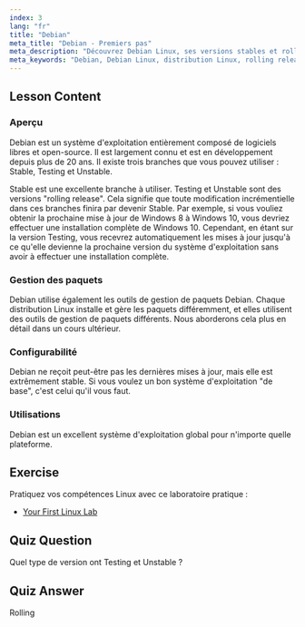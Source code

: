 ```yaml
---
index: 3
lang: "fr"
title: "Debian"
meta_title: "Debian - Premiers pas"
meta_description: "Découvrez Debian Linux, ses versions stables et rolling, et la gestion des paquets. Découvrez pourquoi Debian est un excellent système d'exploitation de base pour les débutants et les utilisateurs intermédiaires."
meta_keywords: "Debian, Debian Linux, distribution Linux, rolling release, gestion des paquets, tutoriel Linux, Linux pour débutants, guide Linux"
---
```


## Lesson Content

### Aperçu

Debian est un système d'exploitation entièrement composé de logiciels libres et open-source. Il est largement connu et est en développement depuis plus de 20 ans. Il existe trois branches que vous pouvez utiliser : Stable, Testing et Unstable.

Stable est une excellente branche à utiliser. Testing et Unstable sont des versions "rolling release". Cela signifie que toute modification incrémentielle dans ces branches finira par devenir Stable. Par exemple, si vous vouliez obtenir la prochaine mise à jour de Windows 8 à Windows 10, vous devriez effectuer une installation complète de Windows 10. Cependant, en étant sur la version Testing, vous recevrez automatiquement les mises à jour jusqu'à ce qu'elle devienne la prochaine version du système d'exploitation sans avoir à effectuer une installation complète.

### Gestion des paquets

Debian utilise également les outils de gestion de paquets Debian. Chaque distribution Linux installe et gère les paquets différemment, et elles utilisent des outils de gestion de paquets différents. Nous aborderons cela plus en détail dans un cours ultérieur.

### Configurabilité

Debian ne reçoit peut-être pas les dernières mises à jour, mais elle est extrêmement stable. Si vous voulez un bon système d'exploitation "de base", c'est celui qu'il vous faut.

### Utilisations

Debian est un excellent système d'exploitation global pour n'importe quelle plateforme.

## Exercise

Pratiquez vos compétences Linux avec ce laboratoire pratique :

- [Your First Linux Lab](https://labex.io/fr/labs/linux-your-first-linux-lab-270253)

## Quiz Question

Quel type de version ont Testing et Unstable ?

## Quiz Answer

Rolling
